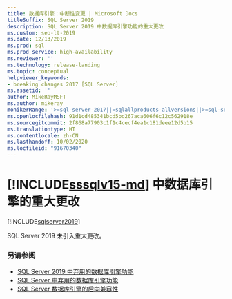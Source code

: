```yaml
---
title: 数据库引擎：中断性变更 | Microsoft Docs
titleSuffix: SQL Server 2019
description: SQL Server 2019 中数据库引擎功能的重大更改
ms.custom: seo-lt-2019
ms.date: 12/13/2019
ms.prod: sql
ms.prod_service: high-availability
ms.reviewer: ''
ms.technology: release-landing
ms.topic: conceptual
helpviewer_keywords:
- breaking changes 2017 [SQL Server]
ms.assetid: ''
author: MikeRayMSFT
ms.author: mikeray
monikerRange: '>=sql-server-2017||=sqlallproducts-allversions||>=sql-server-linux-2017'
ms.openlocfilehash: 91d1cd485341bcd5bd267aca606f6c12c562918e
ms.sourcegitcommit: 2f868a77903c1f1c4cecf4ea1c181deee12d5b15
ms.translationtype: HT
ms.contentlocale: zh-CN
ms.lasthandoff: 10/02/2020
ms.locfileid: "91670340"
---
```

# <a name="breaking-changes-to-database-engine-in-sssqlv15-md"></a>[!INCLUDE[sssqlv15-md](../includes/sssqlv15-md.md)] 中数据库引擎的重大更改
[!INCLUDE[sqlserver2019](../includes/applies-to-version/sqlserver2019.md)]

SQL Server 2019 未引入重大更改。

### <a name="see-also"></a>另请参阅

- [SQL Server 2019 中弃用的数据库引擎功能](../database-engine/deprecated-database-engine-features-in-sql-server-version-15.md)   
- [SQL Server 中弃用的数据库引擎功能](../database-engine/discontinued-database-engine-functionality-in-sql-server.md)   
- [SQL Server 数据库引擎的后向兼容性](./discontinued-database-engine-functionality-in-sql-server.md)